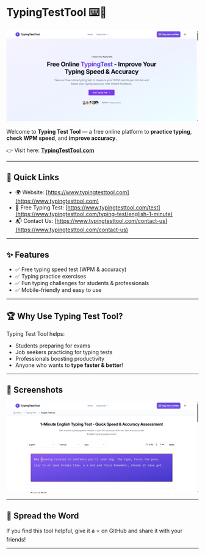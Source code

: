 # TypingTestTool ⌨️🚀

![Typing Test Tool Cover](https://github.com/typingtesttool/typingtesttool/blob/main/typingtesttool-homepage-screenshot.png)

Welcome to **Typing Test Tool** — a free online platform to **practice typing**, **check WPM speed**, and **improve accuracy**.  

👉 Visit here: **[TypingTestTool.com](https://www.typingtesttool.com/)**  

---

## 🔗 Quick Links

- 🌍 Website: [https://www.typingtesttool.com](https://www.typingtesttool.com)
- 📝 Free Typing Test: [https://www.typingtesttool.com/test](https://www.typingtesttool.com/typing-test/english-1-minute)  
- 📬 Contact Us: [https://www.typingtesttool.com/contact-us](https://www.typingtesttool.com/contact-us)  

---

## ✨ Features
- ✅ Free typing speed test (WPM & accuracy)  
- ✅ Typing practice exercises  
- ✅ Fun typing challenges for students & professionals  
- ✅ Mobile-friendly and easy to use  

---

## 🏆 Why Use Typing Test Tool?
Typing Test Tool helps:
- Students preparing for exams  
- Job seekers practicing for typing tests  
- Professionals boosting productivity  
- Anyone who wants to **type faster & better**!  

---

## 📸 Screenshots

![Typing Test Screenshot](https://github.com/typingtesttool/typingtesttool/blob/main/typingtesttool-english-typing-screenshot.png)  

---

## 📢 Spread the Word
If you find this tool helpful, give it a ⭐ on GitHub and share it with your friends!  

---
